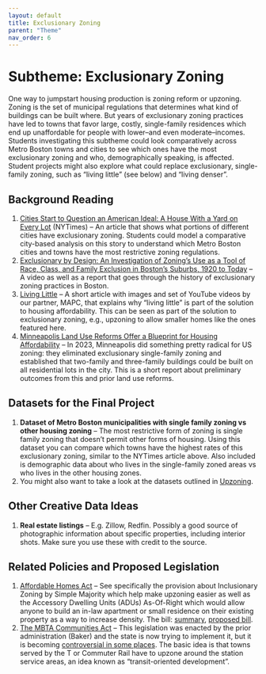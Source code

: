 ```yaml
---
layout: default
title: Exclusionary Zoning
parent: "Theme"
nav_order: 6
---
```


# Subtheme: Exclusionary Zoning

One way to jumpstart housing production is zoning reform or upzoning. Zoning is the set of municipal regulations that determines what kind of buildings can be built where. But years of exclusionary zoning practices have led to towns that favor large, costly, single-family residences which end up unaffordable for people with lower–and even moderate–incomes. Students investigating this subtheme could look comparatively across Metro Boston towns and cities to see which ones have the most exclusionary zoning and who, demographically speaking, is affected. Student projects might also explore what could replace exclusionary, single-family zoning, such as “living little” (see below) and “living denser”.

## Background Reading

1. [Cities Start to Question an American Ideal: A House With a Yard on Every Lot](https://www.nytimes.com/interactive/2019/06/18/upshot/cities-across-america-question-single-family-zoning.html?action=click&module=RelatedLinks&pgtype=Article) (NYTimes) – An article that shows what portions of different cities have exclusionary zoning. Students could model a comparative city-based analysis on this story to understand which Metro Boston cities and towns have the most restrictive zoning regulations.
2. [Exclusionary by Design: An Investigation of Zoning’s Use as a Tool of Race, Class, and Family Exclusion in Boston’s Suburbs, 1920 to Today](https://www.bostonindicators.org/reports/report-detail-pages/exclusionary-by-design) – A video as well as a report that goes through the history of exclusionary zoning practices in Boston.
3. [Living Little](https://living-little.mapc.org/) – A short article with images and set of YouTube videos by our partner, MAPC, that explains why “living little” is part of the solution to housing affordability. This can be seen as part of the solution to exclusionary zoning, e.g., upzoning to allow smaller homes like the ones featured here.
4. [Minneapolis Land Use Reforms Offer a Blueprint for Housing Affordability](https://www.pewtrusts.org/en/research-and-analysis/articles/2024/01/04/minneapolis-land-use-reforms-offer-a-blueprint-for-housing-affordability) – In 2023, Minneapolis did something pretty radical for US zoning: they eliminated exclusionary single-family zoning and established that two-family and three-family buildings could be built on all residential lots in the city. This is a short report about preliminary outcomes from this and prior land use reforms.

## Datasets for the Final Project

1. **Dataset of Metro Boston municipalities with single family zoning vs other housing zoning** – The most restrictive form of zoning is single family zoning that doesn’t permit other forms of housing. Using this dataset you can compare which towns have the highest rates of this exclusionary zoning, similar to the NYTimes article above. Also included is demographic data about who lives in the single-family zoned areas vs who lives in the other housing zones.
2. You might also want to take a look at the datasets outlined in [Upzoning](https://vis-society.github.io/theme/singlefamilyzoning.html).

## Other Creative Data Ideas

1. **Real estate listings** – E.g. Zillow, Redfin. Possibly a good source of photographic information about specific properties, including interior shots. Make sure you use these with credit to the source.

## Related Policies and Proposed Legislation

1. [Affordable Homes Act](https://www.mass.gov/news/healey-driscoll-administration-unveils-4-billion-affordable-homes-act-to-increase-production-and-lower-costs) – See specifically the provision about Inclusionary Zoning by Simple Majority which help make upzoning easier as well as the Accessory Dwelling Units (ADUs) As-Of-Right which would allow anyone to build an in-law apartment or small residence on their existing property as a way to increase density. The bill: [summary](https://www.mass.gov/doc/affordable-homes-act-fact-sheet/download?_ga=2.142434418.1100113556.1703004628-238076166.1695042993&_gl=1%2A1y7afhd%2A_ga%2AMjM4MDc2MTY2LjE2OTUwNDI5OTM.%2A_ga_MCLPEGW7WM%2AMTcwMzE3NjI3MC40LjAuMTcwMzE3NjI3MC4wLjAuMA..), [proposed bill](https://malegislature.gov/Bills/193/H4138).
2. [The MBTA Communities Act](https://www.mass.gov/info-details/multi-family-zoning-requirement-for-mbta-communities) – This legislation was enacted by the prior administration (Baker) and the state is now trying to implement it, but it is becoming [controversial in some places](https://www.bostonglobe.com/2024/03/03/business/milton-massachusetts-towns-housing-law). The basic idea is that towns served by the T or Commuter Rail have to upzone around the station service areas, an idea known as “transit-oriented development”.
